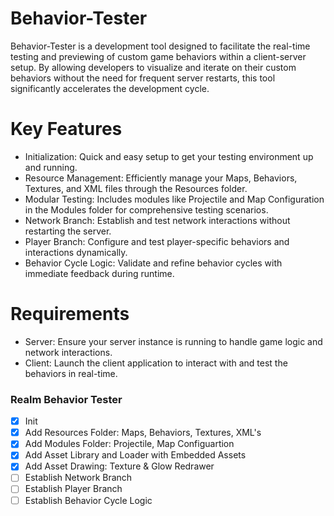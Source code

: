 # Behavior-Tester
Behavior-Tester is a development tool designed to facilitate the real-time testing and previewing of custom game behaviors within a client-server setup. By allowing developers to visualize and iterate on their custom behaviors without the need for frequent server restarts, this tool significantly accelerates the development cycle.

# Key Features
* Initialization: Quick and easy setup to get your testing environment up and running.
* Resource Management: Efficiently manage your Maps, Behaviors, Textures, and XML files through the Resources folder.
* Modular Testing: Includes modules like Projectile and Map Configuration in the Modules folder for comprehensive testing scenarios.
* Network Branch: Establish and test network interactions without restarting the server.
* Player Branch: Configure and test player-specific behaviors and interactions dynamically.
* Behavior Cycle Logic: Validate and refine behavior cycles with immediate feedback during runtime.

# Requirements
* Server: Ensure your server instance is running to handle game logic and network interactions.
* Client: Launch the client application to interact with and test the behaviors in real-time.
 
### Realm Behavior Tester

- [x] Init 
- [x] Add Resources Folder: Maps, Behaviors, Textures, XML's
- [x] Add Modules Folder: Projectile, Map Configuartion
- [x] Add Asset Library and Loader with Embedded Assets
- [x] Add Asset Drawing: Texture & Glow Redrawer
- [ ] Establish Network Branch
- [ ] Establish Player Branch
- [ ] Establish Behavior Cycle Logic